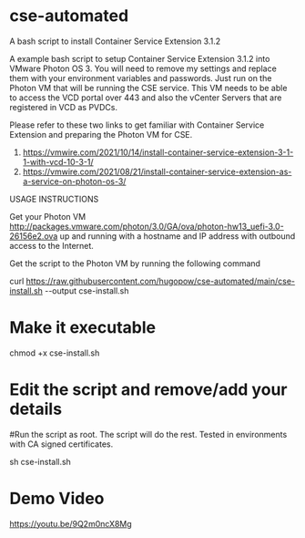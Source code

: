 # cse-automated
A bash script to install Container Service Extension 3.1.2

A example bash script to setup Container Service Extension 3.1.2 into VMware Photon OS 3.
You will need to remove my settings and replace them with your environment variables and passwords.
Just run on the Photon VM that will be running the CSE service.
This VM needs to be able to access the VCD portal over 443 and also the vCenter Servers that are registered in VCD as PVDCs.

Please refer to these two links to get familiar with Container Service Extension and preparing the Photon VM for CSE.
1. https://vmwire.com/2021/10/14/install-container-service-extension-3-1-1-with-vcd-10-3-1/
2. https://vmwire.com/2021/08/21/install-container-service-extension-as-a-service-on-photon-os-3/

USAGE INSTRUCTIONS

Get your Photon VM http://packages.vmware.com/photon/3.0/GA/ova/photon-hw13_uefi-3.0-26156e2.ova up and running with a hostname and IP address with outbound access to the Internet.

Get the script to the Photon VM by running the following command

curl https://raw.githubusercontent.com/hugopow/cse-automated/main/cse-install.sh --output cse-install.sh

# Make it executable
chmod +x cse-install.sh

# Edit the script and remove/add your details
#Run the script as root. The script will do the rest. Tested in environments with CA signed certificates.

sh cse-install.sh

# Demo Video
https://youtu.be/9Q2m0ncX8Mg
